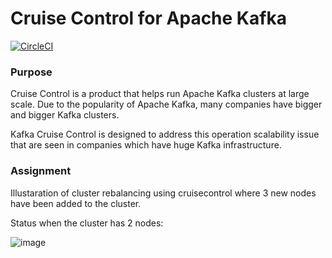 Cruise Control for Apache Kafka
===================

[![CircleCI](https://circleci.com/gh/linkedin/cruise-control.svg?style=svg)](https://circleci.com/gh/linkedin/cruise-control)

### Purpose ###
  Cruise Control is a product that helps run Apache Kafka clusters at large scale. Due to the popularity of 
  Apache Kafka, many companies have bigger and bigger Kafka clusters.  
  
  Kafka Cruise Control is designed to address this operation scalability issue that are seen in companies which have huge Kafka infrastructure.
  
### Assignment ###
  Illustaration of cluster rebalancing using cruisecontrol where 3 new nodes have been added to the cluster.
  
  Status when the cluster has 2 nodes:
  
  ![image](https://user-images.githubusercontent.com/42265090/111489467-28707180-8760-11eb-99cb-0d0f93b9a05a.png)

